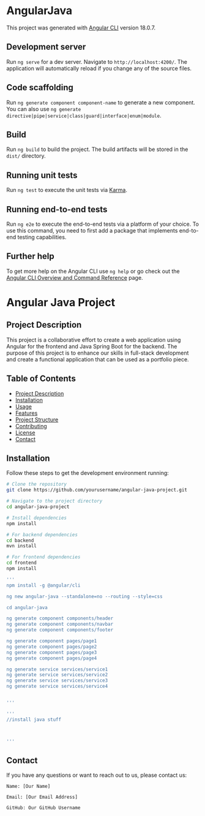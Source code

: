 # AngularJava

This project was generated with [Angular CLI](https://github.com/angular/angular-cli) version 18.0.7.

## Development server

Run `ng serve` for a dev server. Navigate to `http://localhost:4200/`. The application will automatically reload if you change any of the source files.

## Code scaffolding

Run `ng generate component component-name` to generate a new component. You can also use `ng generate directive|pipe|service|class|guard|interface|enum|module`.

## Build

Run `ng build` to build the project. The build artifacts will be stored in the `dist/` directory.

## Running unit tests

Run `ng test` to execute the unit tests via [Karma](https://karma-runner.github.io).

## Running end-to-end tests

Run `ng e2e` to execute the end-to-end tests via a platform of your choice. To use this command, you need to first add a package that implements end-to-end testing capabilities.

## Further help

To get more help on the Angular CLI use `ng help` or go check out the [Angular CLI Overview and Command Reference](https://angular.dev/tools/cli) page.

# Angular Java Project

## Project Description
This project is a collaborative effort to create a web application using Angular for the frontend and Java Spring Boot for the backend. The purpose of this project is to enhance our skills in full-stack development and create a functional application that can be used as a portfolio piece.

## Table of Contents
- [Project Description](#project-description)
- [Installation](#installation)
- [Usage](#usage)
- [Features](#features)
- [Project Structure](#project-structure)
- [Contributing](#contributing)
- [License](#license)
- [Contact](#contact)

## Installation
Follow these steps to get the development environment running:

```bash
# Clone the repository
git clone https://github.com/yourusername/angular-java-project.git

# Navigate to the project directory
cd angular-java-project

# Install dependencies
npm install

# For backend dependencies
cd backend
mvn install

# For frontend dependencies
cd frontend
npm install

'''
npm install -g @angular/cli

ng new angular-java --standalone=no --routing --style=css 

cd angular-java

ng generate component components/header
ng generate component components/navbar
ng generate component components/footer

ng generate component pages/page1
ng generate component pages/page2
ng generate component pages/page3
ng generate component pages/page4

ng generate service services/service1
ng generate service services/service2
ng generate service services/service3
ng generate service services/service4


'''

'''
//install java stuff



'''

```

## Contact
If you have any questions or want to reach out to us, please contact us:

    Name: [Our Name]

    Email: [Our Email Address]

    GitHub: Our GitHub Username
